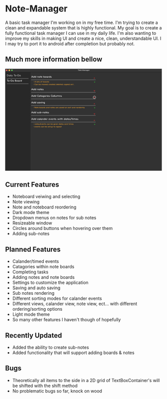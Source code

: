 # Note-Manager
A basic task manager I'm working on in my free time. I'm trying to create a clean and expandable system that is highly functional. My goal is to create a fully functional task manager I can use in my daily life. I'm also wanting to improve my skills in making UI and create a nice, clean, understandable UI. I I may try to port it to android after completion but probably not.

## Much more information bellow

![Note Manager Screenshot (10/28/22)](https://github.com/AndrewDMorgan/Note-Manager/blob/main/Screen%20Shot%202022-11-01%20at%2010.51.47%20PM.png?raw=true)

## Current Features
 * Noteboard veiwing and selecting
 * Note viewing
 * Note and noteboard reordering
 * Dark mode theme
 * Dropdown menus on notes for sub notes
 * Resizeable window
 * Circles around buttons when hovering over them
 * Adding sub-notes

## Planned Features
 * Calander/timed events
 * Catagories within note boards
 * Completing tasks
 * Adding notes and note boards
 * Settings to customize the application
 * Saving and auto saving
 * Sub notes rendering
 * Different sorting modes for calander events
 * Different views, calander view, note view, ect... with different ordering/sorting options
 * Light mode theme
 * So many other features I haven't though of hopefully

## Recently Updated
 * Added the ability to create sub-notes
 * Added functionality that will support adding boards & notes

## Bugs
 * Theoretically all items to the side in a 2D grid of TextBoxContainer's will be shifted with the shift method
 * No problematic bugs so far, knock on wood
